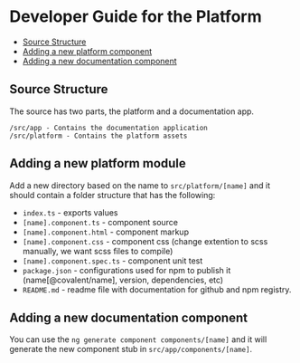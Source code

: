 # Developer Guide for the Platform

* [Source Structure](#source-structure)
* [Adding a new platform component](#adding-a-new-platform-component) 
* [Adding a new documentation component](#adding-a-new-documentation-component) 

## Source Structure

The source has two parts, the platform and a documentation app.

```
/src/app - Contains the documentation application
/src/platform - Contains the platform assets 
```

## Adding a new platform module

Add a new directory based on the name to `src/platform/[name]` and it should contain a folder structure that has the following:

* `index.ts` - exports values
* `[name].component.ts` - component source
* `[name].component.html` - component markup
* `[name].component.css` - component css (change extention to scss manually, we want scss files to compile)
* `[name].component.spec.ts` - component unit test
* `package.json` - configurations used for npm to publish it (name[@covalent/name], version, dependencies, etc)
* `README.md` - readme file with documentation for github and npm registry.

## Adding a new documentation component

You can use the `ng generate component components/[name]` and it will generate the new component stub in `src/app/components/[name]`.
